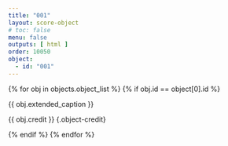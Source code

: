 ```yaml
---
title: "001"
layout: score-object
# toc: false
menu: false
outputs: [ html ]
order: 10050
object:
  - id: "001"
---
```


{% for obj in objects.object_list %}
{% if obj.id == object[0].id %}

{{ obj.extended_caption }}

{{ obj.credit }} {.object-credit}

{% endif %}
{% endfor %}
